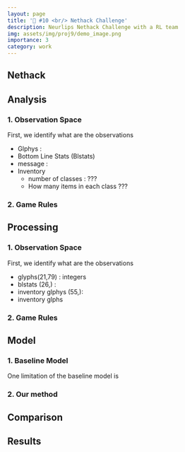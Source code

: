 ```yaml
---
layout: page
title: '🤖 #10 <br/> Nethack Challenge'
description: Neurlips Nethack Challenge with a RL team
img: assets/img/proj9/demo_image.png
importance: 3
category: work
---
```




## Nethack
 
    
## Analysis 

### 1. Observation Space 

First, we identify what are the observations 

* Glphys :
* Bottom Line Stats (Blstats)
* message :
* Inventory 
    * number of classes : ???
    * How many items in each class ???

### 2. Game Rules 

## Processing 


### 1. Observation Space 

First, we identify what are the observations

* glyphs(21,79) : integers
* blstats (26,) : 
* inventory glphys (55,): 
* inventory glphs

### 2. Game Rules 


## Model

### 1. Baseline Model 

One limitation of the baseline model is 

### 2. Our method

## Comparison 


## Results 





